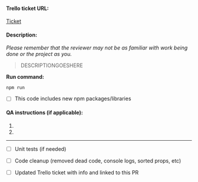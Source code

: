 #### **Trello ticket URL:**
[Ticket](<URL>)


#### **Description:**
_Please remember that the reviewer may not be as familiar with work being done or the project as you._

> DESCRIPTIONGOESHERE


**Run command:**

```
npm run
```

- [ ] This code includes new npm packages/libraries

#### **QA instructions (if applicable):** 
1. 
2.

---

- [ ] Unit tests (if needed)
- [ ] Code cleanup (removed dead code, console logs, sorted props, etc)
- [ ] Updated Trello ticket with info and linked to this PR


